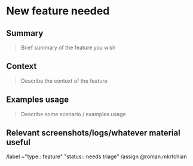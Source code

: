 # New feature needed

## Summary

> Brief summary of the feature you wish

## Context

> Describe the context of the feature

## Examples usage

> Describe some scenario / examples usage

## Relevant screenshots/logs/whatever material useful

/label ~"type:: feature" "status:: needs triage"
/assign @roman.mkrtchian 
